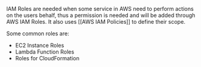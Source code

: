 IAM Roles are needed when some service in AWS need to perform actions on the users behalf, thus a permission is needed and will be added through AWS IAM Roles. It also uses [[AWS IAM Policies]] to define their scope.

Some common roles are:
- EC2 Instance Roles
- Lambda Function Roles
- Roles for CloudFormation